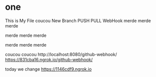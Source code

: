 # one
This is My File
coucou
New Branch
PUSH PULL WebHook
merde merde merde

merde merde merde

merde merde merde

coucou
coucou
http://localhost:8080/github-webhook/
https://831cba16.ngrok.io/github-webhook/

today we change  https://1146cdf9.ngrok.io

